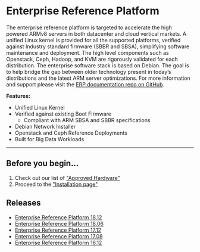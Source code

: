 # Enterprise Reference Platform

The enterprise reference platform is targeted to accelerate the high powered ARMv8 servers in both datacenter and cloud vertical markets. A unified Linux kernel is provided for all the supported platforms, verified against Industry standard firmware (SBBR and SBSA), simplifying software maintenance and deployment. The high level components such as Openstack, Ceph, Hadoop, and KVM are rigorously validated for each distribution. The enterprise software stack is based on Debian. The goal is to help bridge the gap between older technology present in today’s distributions and the latest ARM server optimizations. For more information and support please visit the [ERP documentation repo on GitHub](https://github.com/linaro/documentation).

**Features:**

- Unified Linux Kernel
- Verified against existing Boot Firmware
   - Compliant with ARM SBSA and SBBR specifications
- Debian Network Installer
- Openstack and Ceph Reference Deployments
- Built for Big Data Workloads

***

## Before you begin...

1. Check out our list of ["Approved Hardware"](Documentation/Hardware/README.md)
2. Proceed to the ["Installation page"](Documentation/README.md)

## Releases

- [Enterprise Reference Platform 18.12](ReleaseNotes-18.12.md)
- [Enterprise Reference Platform 18.06](ReleaseNotes-18.06.md)
- [Enterprise Reference Platform 17.12](ReleaseNotes-17.12.md)
- [Enterprise Reference Platform 17.08](ReleaseNotes-17.08.md)
- [Enterprise Reference Platform 16.12](ReleaseNotes-16.12.md)

